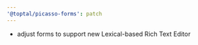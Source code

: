 ```yaml
---
'@toptal/picasso-forms': patch
---
```


- adjust forms to support new Lexical-based Rich Text Editor
